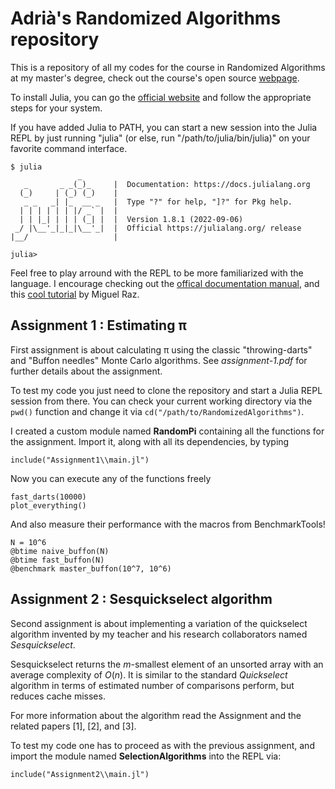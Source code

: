 # Adrià's Randomized Algorithms repository

This is a repository of all my codes for the course in Randomized Algorithms at my master's degree, check out the course's open source [webpage](https://www.cs.upc.edu/~conrado/docencia/ra-miri.html).

To install Julia, you can go the [official website](https://julialang.org/downloads/) and follow the appropriate steps for your system. 

If you have added Julia to PATH, you can start a new session into the Julia REPL by just running "julia" (or else, run "/path/to/julia/bin/julia)" on your favorite command interface.
```
$ julia
               _
   _       _ _(_)_     |  Documentation: https://docs.julialang.org
  (_)     | (_) (_)    |
   _ _   _| |_  __ _   |  Type "?" for help, "]?" for Pkg help.
  | | | | | | |/ _` |  |
  | | |_| | | | (_| |  |  Version 1.8.1 (2022-09-06)
 _/ |\__'_|_|_|\__'_|  |  Official https://julialang.org/ release
|__/                   |

julia>
```
Feel free to play arround with the REPL to be more familiarized with the language. I encourage checking out the [offical documentation manual](https://docs.julialang.org/en/v1/manual/getting-started/), and this [cool tutorial](https://youtu.be/EkgCENBFrAY?si=DTJ3SP1Shm0wYKTk) by Miguel Raz.

## Assignment 1 : Estimating π
First assignment is about calculating π using the classic "throwing-darts" and "Buffon needles" Monte Carlo algorithms. See *assignment-1.pdf* for further details about the assignment.

To test my code you just need to clone the repository and start a Julia REPL session from there. You can check your current working directory via the ```pwd()``` function and change it via ```cd("/path/to/RandomizedAlgorithms")```. 

I created a custom module named **RandomPi** containing all the functions for the assignment. Import it, along with all its dependencies, by typing
```
include("Assignment1\\main.jl")
```
Now you can execute any of the functions freely
```
fast_darts(10000)
plot_everything()
```
And also measure their performance with the macros from BenchmarkTools!

```
N = 10^6
@btime naive_buffon(N)
@btime fast_buffon(N)
@benchmark master_buffon(10^7, 10^6)
```

## Assignment 2 : Sesquickselect algorithm
Second assignment is about implementing a variation of the quickselect algorithm invented by my teacher and his research collaborators named _Sesquickselect_.

Sesquickselect returns the $m$-smallest element of an unsorted array with an average complexity of $O(n)$. It is similar to the standard _Quickselect_ algorithm in terms of estimated number of comparisons perform, but reduces cache misses.

For more information about the algorithm read the Assignment and the related papers [1], [2], and [3].

To test my code one has to proceed as with the previous assignment, and import the module named **SelectionAlgorithms** into the REPL via:

```
include("Assignment2\\main.jl")
```